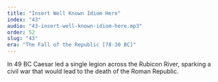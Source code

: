 ```yaml
---
title: "Insert Well Known Idiom Here"
index: "43"
audio: "43-insert-well-known-idiom-here.mp3"
order: 52
slug: "43"
era: "The Fall of the Republic [78-30 BC]"
---
```


In 49 BC Caesar led a single legion across the Rubicon River, sparking a civil war that would lead to the death of the Roman Republic.


